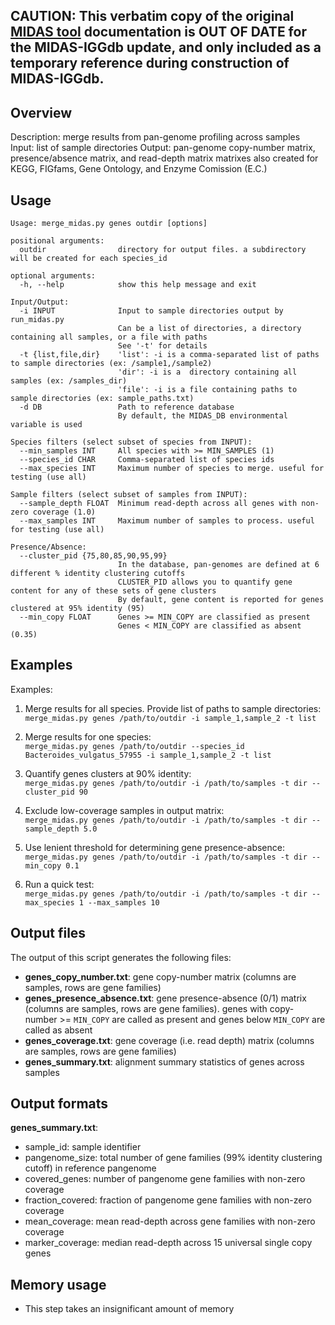 ## CAUTION:  This verbatim copy of the original [MIDAS tool](https://github.com/snayfach/MIDAS) documentation is OUT OF DATE for the MIDAS-IGGdb update, and only included as a temporary reference during construction of MIDAS-IGGdb.


## Overview
Description: merge results from pan-genome profiling across samples
Input: list of sample directories
Output: pan-genome copy-number matrix, presence/absence matrix, and read-depth matrix
        matrixes also created for KEGG, FIGfams, Gene Ontology, and Enzyme Comission (E.C.)

## Usage
```
Usage: merge_midas.py genes outdir [options]

positional arguments:
  outdir                directory for output files. a subdirectory will be created for each species_id

optional arguments:
  -h, --help            show this help message and exit

Input/Output:
  -i INPUT              Input to sample directories output by run_midas.py
                        Can be a list of directories, a directory containing all samples, or a file with paths
                        See '-t' for details
  -t {list,file,dir}    'list': -i is a comma-separated list of paths to sample directories (ex: /sample1,/sample2)
                        'dir': -i is a  directory containing all samples (ex: /samples_dir)
                        'file': -i is a file containing paths to sample directories (ex: sample_paths.txt)
  -d DB                 Path to reference database
                        By default, the MIDAS_DB environmental variable is used

Species filters (select subset of species from INPUT):
  --min_samples INT     All species with >= MIN_SAMPLES (1)
  --species_id CHAR     Comma-separated list of species ids
  --max_species INT     Maximum number of species to merge. useful for testing (use all)

Sample filters (select subset of samples from INPUT):
  --sample_depth FLOAT  Minimum read-depth across all genes with non-zero coverage (1.0)
  --max_samples INT     Maximum number of samples to process. useful for testing (use all)

Presence/Absence:
  --cluster_pid {75,80,85,90,95,99}
                        In the database, pan-genomes are defined at 6 different % identity clustering cutoffs
                        CLUSTER_PID allows you to quantify gene content for any of these sets of gene clusters
                        By default, gene content is reported for genes clustered at 95% identity (95)
  --min_copy FLOAT      Genes >= MIN_COPY are classified as present
                        Genes < MIN_COPY are classified as absent (0.35)
```

## Examples

Examples:
1) Merge results for all species. Provide list of paths to sample directories:  
`merge_midas.py genes /path/to/outdir -i sample_1,sample_2 -t list`

2) Merge results for one species:  
`merge_midas.py genes /path/to/outdir --species_id Bacteroides_vulgatus_57955 -i sample_1,sample_2 -t list`

3) Quantify genes clusters at 90% identity:  
`merge_midas.py genes /path/to/outdir -i /path/to/samples -t dir --cluster_pid 90`

4) Exclude low-coverage samples in output matrix:  
`merge_midas.py genes /path/to/outdir -i /path/to/samples -t dir --sample_depth 5.0`

5) Use lenient threshold for determining gene presence-absence:  
`merge_midas.py genes /path/to/outdir -i /path/to/samples -t dir --min_copy 0.1`

6) Run a quick test:  
`merge_midas.py genes /path/to/outdir -i /path/to/samples -t dir --max_species 1 --max_samples 10`


## Output files
The output of this script generates the following files: 

* <b>genes_copy\_number.txt</b>: gene copy-number matrix (columns are samples, rows are gene families)  
* <b>genes_presence\_absence.txt</b>: gene presence-absence (0/1) matrix (columns are samples, rows are gene families). genes with copy-number >= `MIN_COPY` are called as present and genes below `MIN_COPY` are called as absent
* <b>genes_coverage.txt</b>: gene coverage (i.e. read depth) matrix (columns are samples, rows are gene families)
* <b>genes_summary.txt</b>: alignment summary statistics of genes across samples

## Output formats

<b>genes_summary.txt</b>:

* sample_id: sample identifier      
* pangenome_size: total number of gene families (99% identity clustering cutoff) in reference pangenome 
* covered_genes: number of pangenome gene families with non-zero coverage   
* fraction_covered: fraction of pangenome gene families with non-zero coverage           
* mean_coverage: mean read-depth across gene families with non-zero coverage
* marker_coverage: median read-depth across 15 universal single copy genes

## Memory usage  
* This step takes an insignificant amount of memory


